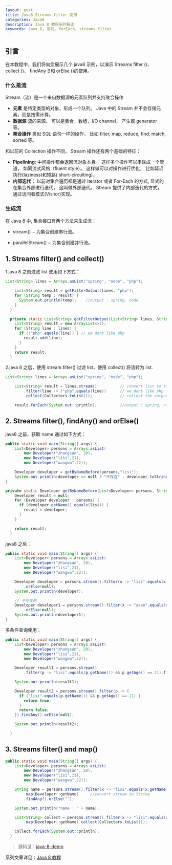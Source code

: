 ```yaml
---
layout: post
title: Java8 Streams filter 使用
categories: Java8
description: Java 8 教程系列解读
keywords: Java 8, 系列, forEach, streams filter
---
```

## 引言

在本教程中，我们将向您展示几个 java8 示例，以演示 Streams filter ()、 collect ()、 findAny ()和 orElse ()的使用。

### 什么是流
Stream（流）是一个来自数据源的元素队列并支持聚合操作

- **元素** 是特定类型的对象，形成一个队列。 Java 中的 Stream 并不会存储元素，而是按需计算。
- **数据源** 流的来源。 可以是集合，数组，I/O channel， 产生器 generator 等。
- **聚合操作** 类似 SQL 语句一样的操作， 比如 filter, map, reduce, find, match, sorted 等。

和以前的 Collection 操作不同， Stream 操作还有两个基础的特征：

- **Pipelining:** 中间操作都会返回流对象本身。 这样多个操作可以串联成一个管道， 如同流式风格（fluent style）。 这样做可以对操作进行优化， 比如延迟执行(laziness)和短路( short-circuiting)。
- **内部迭代：** 以前对集合遍历都是通过 Iterator 或者 For-Each 的方式, 显式的在集合外部进行迭代， 这叫做外部迭代。 Stream 提供了内部迭代的方式， 通过访问者模式(Visitor)实现。

### 生成流
在 Java 8 中, 集合接口有两个方法来生成流：

- stream() − 为集合创建串行流。

- parallelStream() − 为集合创建并行流。

## 1. Streams filter() and collect()
1.java 8 之前过滤 list 使用如下方式：

```java
List<String> lines = Arrays.asList("spring", "node", "php");

    List<String> result = getFilterOutput(lines, "php");
    for (String temp : result) {
      System.out.println(temp);    //output : spring, node
    }
  }

  private static List<String> getFilterOutput(List<String> lines, String filter) {
    List<String> result = new ArrayList<>();
    for (String line : lines) {
      if (!"php".equals(line)) { // we dont like php
        result.add(line);
      }
    }
    return result;
  }
```

2.java 8 之后，使用 stream.filter() 过滤 list，使用 collect() 将流转为 list.

```java 
List<String> lines = Arrays.asList("spring", "node", "php");

    List<String> result = lines.stream()          // convert list to stream
        .filter(line -> !"php".equals(line))      // we dont like php
        .collect(Collectors.toList());            // collect the output and convert streams to a List

    result.forEach(System.out::println);          //output : spring, node
```


## 2. Streams filter(), findAny() and orElse()
java8 之前，获取 name 通过如下方式：

```java
public static void main(String[] args) {
    List<Developer> persons = Arrays.asList(
        new Developer("zhangsan", 20),
        new Developer("lisi",21),
        new Developer("wangwu",22));

    Developer developer = getByNameBefore(persons,"lisi");
    System.out.println(developer == null ? "不存在" : developer.toString());
}

private static Developer getByNameBefore(List<Developer> persons, String lisi) {
    Developer result = null;
    for (Developer developer : persons) {
      if (developer.getName().equals(lisi)) {
        result = developer;
      }
    }

    return result;
  }
```

java8 之后：

```java
public static void main(String[] args) {
    List<Developer> persons = Arrays.asList(
        new Developer("zhangsan", 20),
        new Developer("lisi",21),
        new Developer("wangwu",22));

    Developer developer = persons.stream().filter(x -> "lisi".equals(x.getName())).findAny()
        .orElse(null);
    System.out.println(developer);

    // 不存在的
    Developer developer1 = persons.stream().filter(x -> "asan".equals(x.getName())).findAny()
        .orElse(null);
    System.out.println(developer1);
}
```
多条件查询使用：

```java
public static void main(String[] args) {
    List<Developer> persons = Arrays.asList(
        new Developer("zhangsan", 20),
        new Developer("lisi",21),
        new Developer("wangwu",22));

    Developer result1 = persons.stream()
        .filter(p -> "lisi".equals(p.getName()) && p.getAge() == 21).findAny().orElse(null);

    System.out.println(result1);

    Developer result2 = persons.stream().filter(p -> {
      if ("lisi".equals(p.getName()) && p.getAge() == 21) {
        return true;
      }
      return false;
    }).findAny().orElse(null);

    System.out.println(result2);

  }
```
## 3. Streams filter() and map()

```java
public static void main(String[] args) {
    List<Developer> persons = Arrays.asList(
        new Developer("zhangsan", 20),
        new Developer("lisi",21),
        new Developer("wangwu",22));

    String name = persons.stream().filter(x -> "lisi".equals(x.getName()))
        .map(Developer::getName)     //convert stream to String
        .findAny().orElse("");

    System.out.println("name : " + name);

    List<String> collect = persons.stream().filter(x -> "lisi".equals(x.getName()))
        .map(Developer::getName).collect(Collectors.toList());

    collect.forEach(System.out::println);
  }
```

>源码见：[java-8-demo](https://github.com/zhangjinmiao/java-8-demo)

系列文章详见：[Java 8 教程](http://zhangjinmiao.github.io/java8/2019/07/27/Java-8-Tutorials.html)